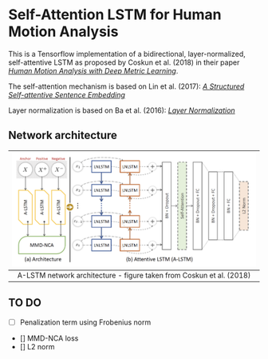 # Self-Attention LSTM for Human Motion Analysis

This is a Tensorflow implementation of a bidirectional, layer-normalized, self-attentive LSTM as proposed by Coskun et al. (2018) in their paper [_Human Motion Analysis with Deep Metric Learning_](https://arxiv.org/abs/1807.11176v2).

The self-attention mechanism is based on Lin et al. (2017): [_A Structured Self-attentive Sentence Embedding_](https://arxiv.org/abs/1703.03130v1)

Layer normalization is based on Ba et al. (2016): [_Layer Normalization_](https://arxiv.org/abs/1607.06450v1)

## Network architecture
| ![alt text](/img/architecture.png) |
|:--:|
| A-LSTM network architecture - figure taken from Coskun et al. (2018) |

## TO DO
- [ ] Penalization term using Frobenius norm
- [] MMD-NCA loss
- [] L2 norm